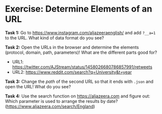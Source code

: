 # Exercise: Determine Elements of an URL 

**Task 1:** Go to https://www.instagram.com/aljazeeraenglish/ and add `?__a=1` to the URL. What kind of data format do you see?

**Task 2:** Open the URLs in the browser and determine the elements (protocol, domain, path, parameters)! What are the different parts good for? 

- URL1: https://twitter.com/AJStream/status/1458026680786857991/retweets
- URL2: https://www.reddit.com/search?q=University&t=year

**Task 3:** Change the _path_ of the second URL so that it ends with `.json` and open the URL! What do you see?

**Task 4:** Use the search function on https://aljazeera.com and figure out: Which parameter is used to arrange the results by date? (https://www.aljazeera.com/search/England) 
